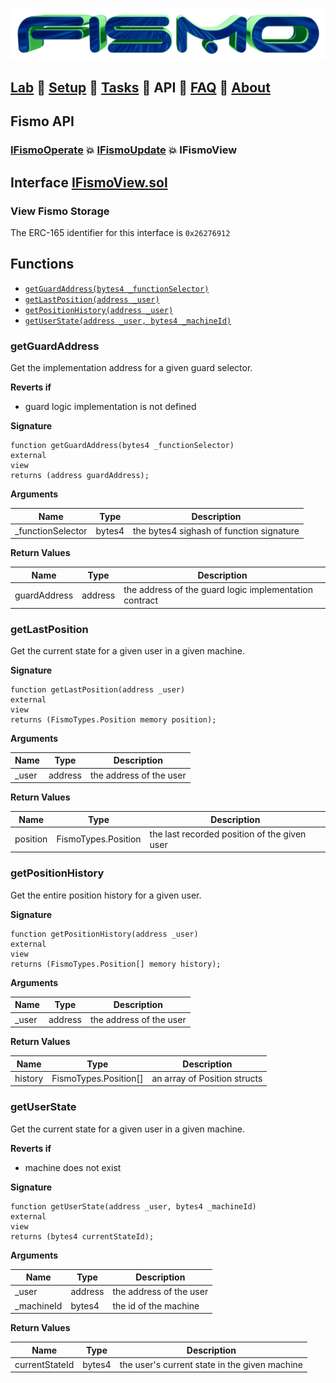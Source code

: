 ![Fismo](../images/fismo-logo.png)
## [Lab](../../README.md) 🧪 [Setup](../setup.md) 🧪 [Tasks](../tasks.md) 🧪 API 🧪 [FAQ](../faq.md) 🧪 [About](../about.md)

## Fismo API
### [IFismoOperate](IFismoOperate.md) 💥 [IFismoUpdate](IFismoUpdate.md)  💥 IFismoView

## Interface [IFismoView.sol](../../contracts/interfaces/IFismoView.sol)
### View Fismo Storage
The ERC-165 identifier for this interface is `0x26276912`

## Functions
- [`getGuardAddress(bytes4 _functionSelector)`](#getGuardAddress)
- [`getLastPosition(address _user)`](#getLastPosition)
- [`getPositionHistory(address _user)`](#getPositionHistory)
- [`getUserState(address _user, bytes4 _machineId)`](#getUserState)

### getGuardAddress
Get the implementation address for a given guard selector.

**Reverts if**
- guard logic implementation is not defined

**Signature**
```solidity
function getGuardAddress(bytes4 _functionSelector)
external
view
returns (address guardAddress);
```

**Arguments**

| Name        | Type           | Description                              |
| ------------- |------------- |------------------------------------------|
| _functionSelector | bytes4 | the bytes4 sighash of function signature | 

**Return Values**

| Name        | Type           | Description                                |
| ------------- |------------- |--------------------------------------------|
| guardAddress | address | the address of the guard logic implementation contract|

### getLastPosition
Get the current state for a given user in a given machine.

**Signature**
```solidity
function getLastPosition(address _user)
external
view
returns (FismoTypes.Position memory position);
```

**Arguments**

| Name       | Type    | Description                              |
| ----------- |---------|------------------------------------------|
| _user | address | the address of the user | 

**Return Values**

| Name        | Type                | Description                                |
| ------------- |---------------------|--------------------------------------------|
| position | FismoTypes.Position | the last recorded position of the given user|

### getPositionHistory
Get the entire position history for a given user.

**Signature**
```solidity
function getPositionHistory(address _user)
external
view
returns (FismoTypes.Position[] memory history);
```

**Arguments**

| Name       | Type    | Description                              |
| ----------- |---------|------------------------------------------|
| _user | address | the address of the user | 

**Return Values**

| Name        | Type                  | Description                               |
| ------------- |-----------------------|-------------------------------------------|
| history | FismoTypes.Position[] | an array of Position structs|


### getUserState
Get the current state for a given user in a given machine.

**Reverts if**
- machine does not exist

**Signature**
```solidity
function getUserState(address _user, bytes4 _machineId)
external
view
returns (bytes4 currentStateId);
```

**Arguments**

| Name      | Type    | Description           |
| ---------- |---------|-----------------------|
| _user | address | the address of the user | 
| _machineId | bytes4 | the id of the machine | 

**Return Values**

| Name        | Type                   | Description                                    |
| ------------- |------------------------|------------------------------------------------|
| currentStateId | bytes4 | the user's current state in the given machine  |



